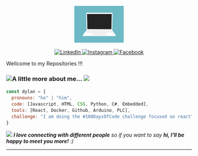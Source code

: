 <p align="center">
  <img src="./code.gif" height="100">
</p> 

<p align="center">
  <a href="https://www.linkedin.com/in/tran-dylan" target="_blank">
    <img src="https://img.shields.io/badge/linkedin-%230077B5.svg?&style=for-the-badge&logo=linkedin&logoColor=white&color=071A2C" alt="LinkedIn"/>
  </a>
  <a href="https://instagram.com/nguyeen.nguyeen" target="_blank">
    <img src="https://img.shields.io/badge/instagram-%23E4405F.svg?&style=for-the-badge&logo=instagram&logoColor=white&color=071A2C" alt="Instagram"/>
  </a>
  <a href="https://www.facebook.com/kid.bab.boy" target="_blank">
    <img src="https://img.shields.io/badge/facebook-%231877F2.svg?&style=for-the-badge&logo=facebook&logoColor=white&color=071A2C" alt="Facebook"/>
  </a>
</p>

<p align="left">Wellcome to my Repositories !!!</p>

### <img src="https://media.giphy.com/media/17b875GGvV9m9sLmNc/giphy.gif" width="50">A little more about me... <img src="https://media.giphy.com/media/WUlplcMpOCEmTGBtBW/giphy.gif" width="50">
  
```javascript
const dylan = {
  pronouns: "he" | "him",
  code: [Javascript, HTML, CSS, Python, C#, Embedded],
  tools: [React, Docker, Github, Arduino, PLC],
  challenge: "I am doing the #100DaysOfCode challenge focused on react"
}
```
<img src="https://media.giphy.com/media/LnQjpWaON8nhr21vNW/giphy.gif" width="60"> <em><b>I love connecting with different people</b> so if you want to say <b>hi, I'll be happy to meet you more!</b> :)</em>

---
